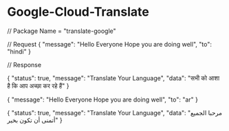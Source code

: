 # Google-Cloud-Translate

// Package Name = "translate-google"

// Request
{
  "message": "Hello Everyone Hope you are doing well",
  "to": "hindi"
}

// Response

{
  "status": true,
  "message": "Translate Your Language",
  "data": "सभी को आशा है कि आप अच्छा कर रहे हैं"
}


{
  "message": "Hello Everyone Hope you are doing well",
  "to": "ar"
}

{
  "status": true,
  "message": "Translate Your Language",
  "data": "مرحبا الجميع أتمنى أن تكون بخير"
}
